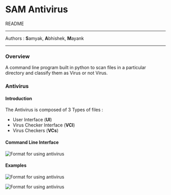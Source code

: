 # SAM Antivirus
README

---

Authors : **S**amyak, **A**bhishek, **M**ayank

---

### Overview

A command line program built in python to scan files in a particular directory and classify them as Virus or not Virus.

### Antivirus

#### Introduction

The Antivirus is composed of 3 Types of files : 

- User Interface                (**UI**)
- Virus Checker Interface       (**VCI**)
- Virus Checkers                (**VCs**)




#### Command Line Interface

![Format for using antivirus](https://samyakducs.github.io/class/s1/mcs103/assignments/antivirus/readme_files/av_sc1.png)

#### Examples

![Format for using antivirus](https://samyakducs.github.io/class/s1/mcs103/assignments/antivirus/readme_files/av_sc2.png)

![Format for using antivirus](https://samyakducs.github.io/class/s1/mcs103/assignments/antivirus/readme_files/av_sc3.png)


